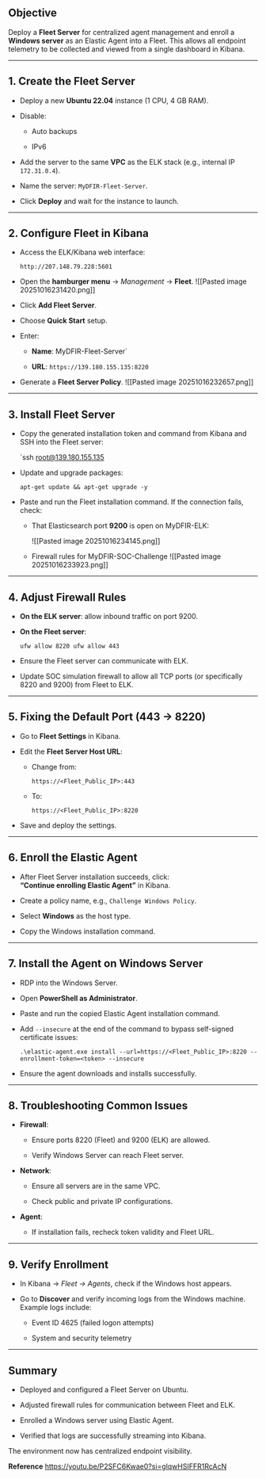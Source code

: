 
## Objective

Deploy a **Fleet Server** for centralized agent management and enroll a **Windows server** as an Elastic Agent into a Fleet.  This allows all endpoint telemetry to be collected and viewed from a single dashboard in Kibana.

---

## 1. Create the Fleet Server

- Deploy a new **Ubuntu 22.04** instance (1 CPU, 4 GB RAM).
    
- Disable:
    - Auto backups
        
    - IPv6
        
- Add the server to the same **VPC** as the ELK stack (e.g., internal IP `172.31.0.4`).
    
- Name the server: `MyDFIR-Fleet-Server`.
    
- Click **Deploy** and wait for the instance to launch.
    

---

## 2. Configure Fleet in Kibana

- Access the ELK/Kibana web interface:
    
    `http://207.148.79.228:5601`
    
- Open the **hamburger menu** → _Management_ → **Fleet**.
![[Pasted image 20251016231420.png]]
    
- Click **Add Fleet Server**.
    
- Choose **Quick Start** setup.
    
- Enter:
    
    - **Name**: MyDFIR-Fleet-Server`
        
    - **URL**: `https://139.180.155.135:8220`
        
- Generate a **Fleet Server Policy**.
    ![[Pasted image 20251016232657.png]]

---

## 3. Install Fleet Server

- Copy the generated installation token and command from Kibana and SSH into the Fleet server:
    
    `ssh root@139.180.155.135
    
- Update and upgrade packages:
    
    `apt-get update && apt-get upgrade -y`
    
- Paste and run the Fleet installation command. If the connection fails, check:
    
    - That Elasticsearch port **9200** is open on MyDFIR-ELK:
        
        ![[Pasted image 20251016234145.png]]
        
    - Firewall rules for MyDFIR-SOC-Challenge
        ![[Pasted image 20251016233923.png]]

---

## 4. Adjust Firewall Rules

- **On the ELK server**: allow inbound traffic on port 9200.
    
- **On the Fleet server**:
    
    `ufw allow 8220 ufw allow 443`
    
- Ensure the Fleet server can communicate with ELK.
    
- Update SOC simulation firewall to allow all TCP ports (or specifically 8220 and 9200) from Fleet to ELK.
    

---

## 5. Fixing the Default Port (443 → 8220)

- Go to **Fleet Settings** in Kibana.
    
- Edit the **Fleet Server Host URL**:
    
    - Change from:
        
        `https://<Fleet_Public_IP>:443`
        
    - To:
        
        `https://<Fleet_Public_IP>:8220`
        
- Save and deploy the settings.
    

---

## 6. Enroll the Elastic Agent

- After Fleet Server installation succeeds, click:  
    **“Continue enrolling Elastic Agent”** in Kibana.
    
- Create a policy name, e.g., `Challenge Windows Policy`.
    
- Select **Windows** as the host type.
    
- Copy the Windows installation command.
    

---

## 7. Install the Agent on Windows Server

- RDP into the Windows Server.
    
- Open **PowerShell as Administrator**.
    
- Paste and run the copied Elastic Agent installation command.
    
- Add `--insecure` at the end of the command to bypass self-signed certificate issues:
    
    `.\elastic-agent.exe install --url=https://<Fleet_Public_IP>:8220 --enrollment-token=<token> --insecure`
    
- Ensure the agent downloads and installs successfully.
    

---

## 8. Troubleshooting Common Issues

- **Firewall**:
    
    - Ensure ports 8220 (Fleet) and 9200 (ELK) are allowed.
        
    - Verify Windows Server can reach Fleet server.
        
- **Network**:
    
    - Ensure all servers are in the same VPC.
        
    - Check public and private IP configurations.
        
- **Agent**:
    
    - If installation fails, recheck token validity and Fleet URL.
        

---

## 9. Verify Enrollment

- In Kibana → _Fleet → Agents_, check if the Windows host appears.
    
- Go to **Discover** and verify incoming logs from the Windows machine.  
    Example logs include:
    
    - Event ID 4625 (failed logon attempts)
        
    - System and security telemetry
        

---

## Summary

- Deployed and configured a Fleet Server on Ubuntu.
    
- Adjusted firewall rules for communication between Fleet and ELK.
    
- Enrolled a Windows server using Elastic Agent.
    
- Verified that logs are successfully streaming into Kibana.
    

The environment now has centralized endpoint visibility.

**Reference**
https://youtu.be/P2SFC6Kwae0?si=glqwHSIFFR1RcAcN